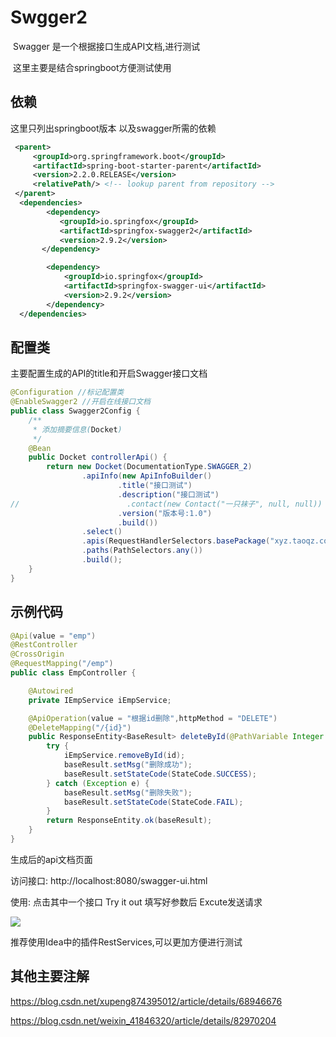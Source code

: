 # Swgger2

​	Swagger 是一个根据接口生成API文档,进行测试

​	这里主要是结合springboot方便测试使用

## 依赖

这里只列出springboot版本 以及swagger所需的依赖

```xml
 <parent>
     <groupId>org.springframework.boot</groupId>
     <artifactId>spring-boot-starter-parent</artifactId>
     <version>2.2.0.RELEASE</version>
     <relativePath/> <!-- lookup parent from repository -->
 </parent>
  <dependencies>
        <dependency>
           <groupId>io.springfox</groupId>
           <artifactId>springfox-swagger2</artifactId>
           <version>2.9.2</version>
       </dependency>

        <dependency>
            <groupId>io.springfox</groupId>
            <artifactId>springfox-swagger-ui</artifactId>
            <version>2.9.2</version>
        </dependency>
  </dependencies>	
```



## 配置类

主要配置生成的API的title和开启Swagger接口文档

```java
@Configuration //标记配置类
@EnableSwagger2 //开启在线接口文档
public class Swagger2Config {
    /**
     * 添加摘要信息(Docket)
     */
    @Bean
    public Docket controllerApi() {
        return new Docket(DocumentationType.SWAGGER_2)
                .apiInfo(new ApiInfoBuilder()
                        .title("接口测试")
                        .description("接口测试")
//                        .contact(new Contact("一只袜子", null, null))
                        .version("版本号:1.0")
                        .build())
                .select()
                .apis(RequestHandlerSelectors.basePackage("xyz.taoqz.controller"))
                .paths(PathSelectors.any())
                .build();
    }
}

```



## 示例代码

```java
@Api(value = "emp")
@RestController
@CrossOrigin
@RequestMapping("/emp")
public class EmpController {

    @Autowired
    private IEmpService iEmpService;

    @ApiOperation(value = "根据id删除",httpMethod = "DELETE")
    @DeleteMapping("/{id}")
    public ResponseEntity<BaseResult> deleteById(@PathVariable Integer id){
        try {
            iEmpService.removeById(id);
            baseResult.setMsg("删除成功");
            baseResult.setStateCode(StateCode.SUCCESS);
        } catch (Exception e) {
            baseResult.setMsg("删除失败");
            baseResult.setStateCode(StateCode.FAIL);
        }
        return ResponseEntity.ok(baseResult);
    }
}
```

生成后的api文档页面

访问接口: http://localhost:8080/swagger-ui.html

使用: 点击其中一个接口 Try it out 填写好参数后 Excute发送请求

![](F:/software/note/img/swagger.jpg)

推荐使用Idea中的插件RestServices,可以更加方便进行测试



## 其他主要注解

<https://blog.csdn.net/xupeng874395012/article/details/68946676>

<https://blog.csdn.net/weixin_41846320/article/details/82970204>
